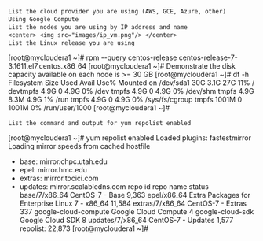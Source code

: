 
    List the cloud provider you are using (AWS, GCE, Azure, other)
	Using Google Compute
    List the nodes you are using by IP address and name
	<center> <img src="images/ip_vm.png"/> </center>
    List the Linux release you are using
[root@mycloudera1 ~]# rpm --query centos-release
centos-release-7-3.1611.el7.centos.x86_64
[root@mycloudera1 ~]#
    Demonstrate the disk capacity available on each node is >= 30 GB
[root@mycloudera1 ~]# df -h
Filesystem      Size  Used Avail Use% Mounted on
/dev/sda1        30G  3.1G   27G  11% /
devtmpfs        4.9G     0  4.9G   0% /dev
tmpfs           4.9G     0  4.9G   0% /dev/shm
tmpfs           4.9G  8.3M  4.9G   1% /run
tmpfs           4.9G     0  4.9G   0% /sys/fs/cgroup
tmpfs          1001M     0 1001M   0% /run/user/1000
[root@mycloudera1 ~]#

    List the command and output for yum repolist enabled
[root@mycloudera1 ~]# yum repolist enabled
Loaded plugins: fastestmirror
Loading mirror speeds from cached hostfile
 * base: mirror.chpc.utah.edu
 * epel: mirror.hmc.edu
 * extras: mirror.tocici.com
 * updates: mirror.scalabledns.com
repo id                 repo name                                         status
base/7/x86_64           CentOS-7 - Base                                    9,363
epel/x86_64             Extra Packages for Enterprise Linux 7 - x86_64    11,584
extras/7/x86_64         CentOS-7 - Extras                                    337
google-cloud-compute    Google Cloud Compute                                   4
google-cloud-sdk        Google Cloud SDK                                       8
updates/7/x86_64        CentOS-7 - Updates                                 1,577
repolist: 22,873
[root@mycloudera1 ~]#

	
